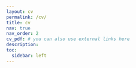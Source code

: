 ```yaml
---
layout: cv
permalink: /cv/
title: cv
nav: true
nav_order: 2
cv_pdf: # you can also use external links here
description: 
toc:
  sidebar: left
---
```

